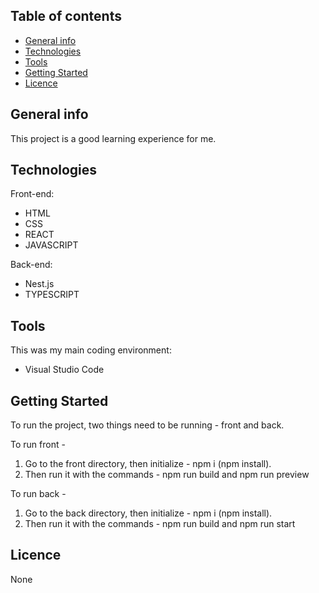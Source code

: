 ## Table of contents

- [General info](#general-info)
- [Technologies](#technologies)
- [Tools](#tools)
- [Getting Started](#getting-started)
- [Licence](#licence)

## General info

This project is a good learning experience for me.

## Technologies

Front-end:

- HTML
- CSS
- REACT
- JAVASCRIPT
  
Back-end:

- Nest.js
- TYPESCRIPT

## Tools

This was my main coding environment:

- Visual Studio Code

## Getting Started

To run the project, two things need to be running - front and back.

To run front - 

1. Go to the front directory, then initialize - npm i (npm install).
2. Then run it with the commands - npm run build and npm run preview

To run back -

1. Go to the back directory, then initialize - npm i (npm install).
2. Then run it with the commands - npm run build and npm run start

## Licence

None
